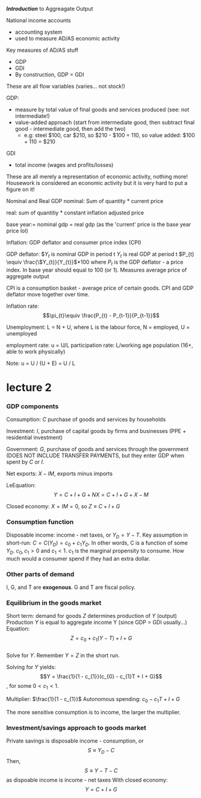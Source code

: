 ***Introduction*** to Aggreagate Output

National income accounts 
- accounting system
- used to measure AD/AS economic activity 


Key measures of AD/AS stuff
- GDP 
- GDI 
- By construction, GDP = GDI

These are all flow variables (varies... not stock!)

GDP:
- measure by total value of final goods and services produced (see: not intermediate!) 
- value-added approach (start from intermediate good, then subtract final good - intermediate good, then add the two)
	- e.g: steel $100, car $210, so $210 - $100 = 110, so value added: $100 + 110 = $210

GDI
- total income (wages and profits/losses) 

These are all merely a representation of economic activity, nothing more! Housework is considered an economic activity but it is very hard to put a figure on it! 

Nominal and Real GDP
nominal: Sum of quantity * current price  

real: sum of quantitiy * constant inflation adjusted price 

base year:= nominal gdp = real gdp (as the 'current' price is the base year price lol) 

Inflation: GDP deflator and consumer price index (CPI)

GDP deflator: $\$Y_{t}$ is nominal GDP in period t 
$Y_{t}$ is real GDP at period t 
$P_{t} \equiv \frac{\$Y_{t}}{Y_{t}}$*100 where $P_{t}$ is the GDP deflator - a price index. In base year should equal to 100 (or 1).
Measures average price of aggregate output 

CPI is a consumption basket - average price of certain goods. CPI and GDP deflator move together over time.

Inflation rate: $$\pi_{t}\equiv \frac{P_{t} - P_{t-1}}{P_{t-1}}$$


Unemployment: 
L = N + U, where L is the labour force, N = employed, U = unemployed

employment rate: u = U/L 
participation rate: L/working age population (16+, able to work physically)

Note: u = U / (U + E) = U / L 

<h1>lecture 2</h1>
<h3>GDP components</h3>

Consumption: $C$ purchase of goods and services by households

Investment: $I$, purchase of capital goods by firms and businesses (PPE + residential investment) 

Government: $G$, purchase of goods and services through the government (DOES NOT INCLUDE TRANSFER PAYMENTS, but they enter GDP when spent by $C$ or $I$. 

Net exports: $X - IM$, exports minus imports 

LeEquation: $$Y = C + I + G + NX = C + I + G + X - M$$

Closed economy: $X = IM = 0$, so $Z \equiv C + I + G$

<h3>Consumption function</h3>

Disposable income: income - net taxes, or $Y_{D} = Y - T$. 
Key assumption in short-run: $C = C(Y_{D}) = c_{0} + c_{1}Y_{D}$. In other words, C is a function of some $Y_{D}$. $c_{0}, c_{1} > 0$ and $c_{1} < 1$. 
$c_{1}$ is the marginal propensity to consume. How much would a consumer spend if they had an extra dollar. 

<h3>Other parts of demand</h3> 

I, G, and T are <b>exogenous</b>. G and T are fiscal policy. 

<h3>Equilibrium in the goods market</h3> 

Short term: demand for goods $Z$ determines production of $Y$ (output)
Production $Y$ is equal to aggregate income Y (since GDP = GDI usually...)
Equation: $$Z = c_{0} + c_{1}(Y -T) + I + G$$  
Solve for $Y$. Remember $Y = Z$ in the short run. 

Solving for $Y$ yields:
$$Y = \frac{1}{1 - c_{1}}(c_{0} - c_{1}T + I + G)$$, for some $0 < c_{1} < 1$.

Multiplier: $\frac{1}{1 - c_{1}}$ 
Autonomous spending: $c_{0} - c_{1}T + I + G$

The more sensitive consumption is to income, the larger the multiplier.

<h3>Investment/savings approach to goods market</h3> 

Private savings is disposable income - consumption, or $$S \equiv Y_{D} - C$$ 
Then, $$S \equiv Y - T - C $$ as dispoable income is income - net taxes 
With closed economy: $$Y = C + I + G$$ 


